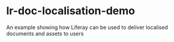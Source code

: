# lr-doc-localisation-demo
An example showing how Liferay can be used to deliver localised documents and assets to users
